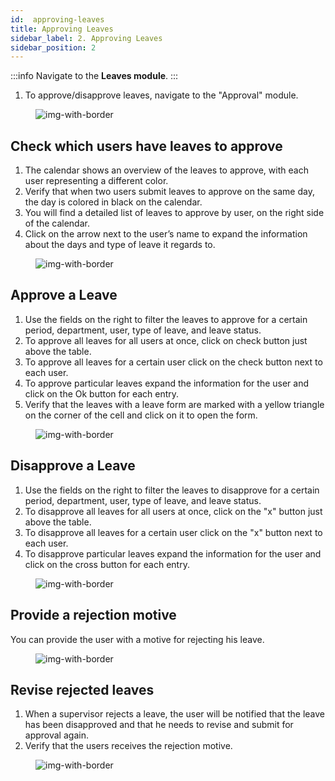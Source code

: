 ```yaml
---
id:  approving-leaves
title: Approving Leaves
sidebar_label: 2. Approving Leaves
sidebar_position: 2
---
```


:::info
Navigate to the **Leaves module**. 
:::

1. To approve/disapprove leaves, navigate to the "Approval" module.

<figure>

![img-with-border](/img/university/leaves/approve-leaves1.png)
<figcaption></figcaption>
</figure>


## Check which users have leaves to approve

1. The calendar shows an overview of the leaves to approve, with each user representing a different color.
2. Verify that when two users submit leaves to approve on the same day, the day is colored in black on the calendar.
3. You will find a detailed list of leaves to approve by user, on the right side of the calendar.
4. Click on the arrow next to the user’s name to expand the information about the days and type of leave it regards to.

<figure>

![img-with-border](/img/university/leaves/approve-leaves2.png)
<figcaption></figcaption>
</figure>


## Approve a Leave

1. Use the fields on the right to filter the leaves to approve for a certain period, department, user, type of leave, and leave status.
2. To approve all leaves for all users at once, click on check button just above the table.
3. To approve all leaves for a certain user click on the check button next to each user.
4. To approve particular leaves expand the information for the user and click on the Ok button for each entry.
5. Verify that the leaves with a leave form are marked with a yellow triangle on the corner of the cell and click on it to open the form. 

<figure>

![img-with-border](/img/university/leaves/approve-leaves3.png)
<figcaption></figcaption>
</figure>

## Disapprove a Leave

1. Use the fields on the right to filter the leaves to disapprove for a certain period, department, user, type of leave, and leave status.
2. To disapprove all leaves for all users at once, click on the "x" button just above the table.
3. To disapprove all leaves for a certain user click on the "x" button next to each user.
4. To disapprove particular leaves expand the information for the user and click on the cross button for each entry.


<figure>

![img-with-border](/img/university/leaves/approve-leaves4.png)
<figcaption></figcaption>
</figure>

  
## Provide a rejection motive

You can provide the user with a motive for rejecting his leave.


<figure>

![img-with-border](/img/university/leaves/approve-leaves5.png)
<figcaption> </figcaption>
</figure>


## Revise rejected leaves

1. When a supervisor rejects a leave, the user will be notified that the leave has been disapproved and that he needs to revise and submit for approval again.
2. Verify that the users receives the rejection motive.

<figure>

![img-with-border](/img/university/leaves/approve-leaves6.png)
<figcaption> </figcaption>
</figure>
